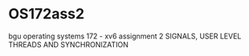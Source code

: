 # OS172ass2
bgu operating systems 172 - xv6 assignment 2 SIGNALS, USER LEVEL THREADS AND SYNCHRONIZATION
